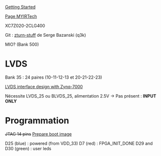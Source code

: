 
[Getting Started](https://www.fpgadeveloper.com/2017/10/getting-started-with-the-myir-z-turn.html/)

[Page MYIRTech](https://www.myirtech.com/list.asp?id=708)

XC7Z020-2CLG400

Git : [zturn-stuff](https://github.com/q3k/zturn-stuff/tree/master) de Serge Bazanski (q3k)

MIO? (Bank 500)

# LVDS

Bank 35 : 24 paires (10-11-12-13 et 20-21-22-23)

[LVDS interface design with Zynq-7000](https://support.xilinx.com/s/question/0D54U00007dHJ3fSAG/lvds-interface-design-with-zynq7000?language=en_US)

Nécessite LVDS_25 ou BLVDS_25, alimentation 2.5V
-> Pas présent : **INPUT ONLY**

# Programmation

~~JTAG 14 pins~~
[Prepare boot image](https://xilinx-wiki.atlassian.net/wiki/spaces/A/pages/18841976/Prepare+boot+image)

D25 (blue) : powered (from VDD_33)
D7 (red) : FPGA_INIT_DONE
D29 and D30 (green) : user leds
